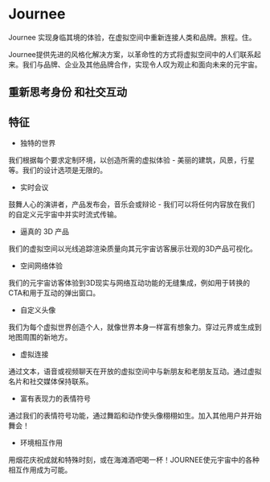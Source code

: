 # 

# Journee

Journee 实现身临其境的体验，在虚拟空间中重新连接人类和品牌。旅程。住。

Journee提供先进的风格化解决方案，以革命性的方式将虚拟空间中的人们联系起来。我们与品牌、企业及其他品牌合作，实现令人叹为观止和面向未来的元宇宙。

## 重新思考身份 和社交互动

## 特征

- 独特的世界

我们根据每个要求定制环境，以创造所需的虚拟体验 - 美丽的建筑，风景，行星等。我们的设计选项是无限的。

- 实时会议

鼓舞人心的演讲者，产品发布会，音乐会或辩论 - 我们可以将任何内容放在我们的自定义元宇宙中并实时流式传输。

- 逼真的 3D 产品

我们的虚拟空间以光线追踪渲染质量向其元宇宙访客展示壮观的3D产品可视化。

- 空间网络体验

我们的元宇宙访客体验到3D现实与网络互动功能的无缝集成，例如用于转换的CTA和用于互动的弹出窗口。

- 自定义头像

我们为每个虚拟世界创造个人，就像世界本身一样富有想象力。穿过元界或生成到地图周围的新地方。

- 虚拟连接

通过文本，语音或视频聊天在开放的虚拟空间中与新朋友和老朋友互动。通过虚拟名片和社交媒体保持联系。

- 富有表现力的表情符号

通过我们的表情符号功能，通过舞蹈和动作使头像栩栩如生。加入其他用户并开始舞会！

- 环境相互作用

用烟花庆祝成就和特殊时刻，或在海滩酒吧喝一杯！JOURNEE使元宇宙中的各种相互作用成为可能。

